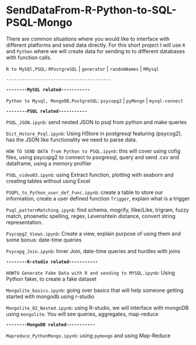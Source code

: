 # SendDataFrom-R-Python-to-SQL-PSQL-Mongo



There are common situations where you would like to interface with different platforms and send data directly. For this short project I will use `R` and `Python` where we will create data for sending to to different databases with function calls.


`R to MySQl,PSQL`:  `RPostgreSQL` | `generator` | `randomNames` | `RMysql`

`----------------------------------------`

**`--------MySQL related-----------`**

`Python to Mysql, MongoDB,PostgreSQL`: `psycopg2` | `pyMongo` | `mysql-connect`

**`--------PSQL related-----------`**

`PSQL_JSON.ipynb`: send nested JSON to psql from python and make queries

`Dict_Hstore_Psql.ipynb`: Using HStore in postgresql featuring (psycog2), has the JSON like functionality we need to parse data. 

`HOW TO SEND DATA from Python to PSQL.ipynb`: this will cover using cofig files, using psycopg2 to connect to psogresql, query and send .csv and dataframe, using a memory profiler

`PSQL_video03.ipynb`: using Extract function, plotting with seaborn and creating tables without using Excel

`PSQPL_to_Python_user_def_Func.ipynb`: create a table to store our information, create a user defined function `Trigger`, explain what is a trigger

`Psql_patternMatching.ipynb`: find schema, mogrify, Ilike/Like, trigram, fuzzy match, phoenetic spelling, regex, Levenshtein distance, convert string representation.

`Psycopg2_Views.ipynb`: Create a view, explain purpose of using them and some bonus: date-time queries 

`Psycopg_Join.ipynb`: Inner Join, date-time queries and hurdles with joins

**`--------R-studio related-----------`**

`HOWTO Generate Fake Data with R and sending to MYSQL.ipynb`: Using Python faker, to create a fake dataset

`Mongolite_basics.ipynb`: going over basics that will help someone getting started with mongodb using r-studio

`Mongolite_02_Nested.ipynb`: using R-studio, we will interface with mongoDB using `mongolite`. You will see queries, aggregates, map-reduce


**`--------MongoDB related-----------`**

`Mapreduce_PythonMongo.ipynb`: using `pymongo` and using Map-Reduce

